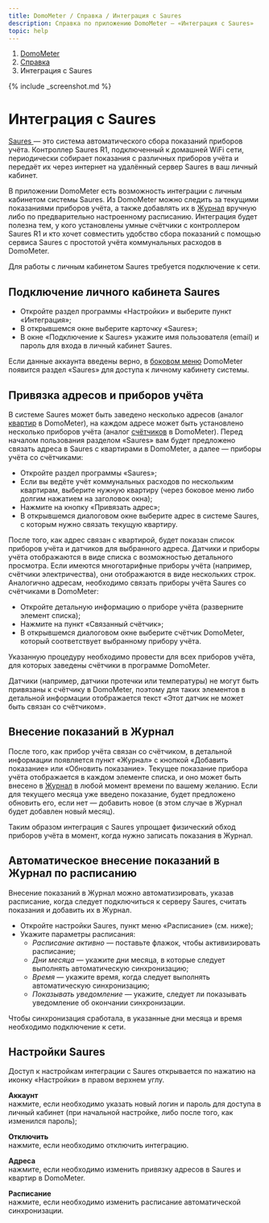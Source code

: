 ```yaml
---
title: DomoMeter / Справка / Интеграция с Saures
description: Справка по приложению DomoMeter — «Интеграция с Saures»
topic: help
---
```


<div class="row">
<ol class="breadcrumb pull-right">
  <li><a href="{{ '/' | absolute_url }}">DomoMeter</a></li>
  <li><a href="{{ '/help' | absolute_url }}">Справка</a></li>
  <li class="active">Интеграция с Saures</li>
</ol>
</div>

<script type="text/javascript">
	var screenshots = [
	  '%theme_url%/img/screens/saures.png', 
	];
</script>
{% include _screenshot.md %} 

<div class="instruction" markdown="1">

# Интеграция с Saures  

<div class="well" style="display: table">  
<a href="http://saures.ru" target="_blank">Saures <sup title="Ссылка откроется в новом окне"><i class="fa fa-external-link-square"></i></sup></a> — это система автоматического сбора показаний приборов учёта. Контроллер Saures R1, подключенный к домашней WiFi сети, периодически собирает показания с различных приборов учёта и передаёт их через интернет на удалённый сервер Saures в ваш личный кабинет.
</div>

В приложении DomoMeter есть возможность интеграции с личным кабинетом системы Saures.
Из DomoMeter можно следить за текущими показаниями приборов учёта, а также добавлять их в [Журнал](/help/journal) вручную либо по предварительно настроенному расписанию.
Интеграция будет полезна тем, у кого установлены умные счётчики с контроллером Saures R1 и кто хочет совместить удобство сбора показаний с помощью сервиса Saures с простотой учёта коммунальных расходов в DomoMeter.

Для работы с личным кабинетом Saures требуется подключение к сети.

## Подключение личного кабинета Saures

* Откройте раздел программы «Настройки» и выберите пункт «Интеграция»;
* В открывшемся окне выберите карточку «Saures»;
* В окне «Подключение к Saures» укажите имя пользователя (email) и пароль для входа в личный кабинет Saures.

Если данные аккаунта введены верно, в [боковом меню](/help/mainscreen) DomoMeter появится раздел «Saures» для доступа к личному кабинету системы.

## Привязка адресов и приборов учёта

В системе Saures может быть заведено несколько адресов (аналог [квартир](/help/houses) в DomoMeter), на каждом адресе может быть установлено несколько приборов учёта (аналог [счётчиков](/help/counters) в DomoMeter).
Перед началом пользования разделом «Saures» вам будет предложено связать адреса в Saures с квартирами в DomoMeter, а далее — приборы учёта со счётчиками:

* Откройте раздел программы «Saures»;
* Если вы ведёте учёт коммунальных расходов по нескольким квартирам, выберите нужную квартиру (через боковое меню либо долгим нажатием на заголовок окна);
* Нажмите на кнопку «Привязать адрес»;
* В открывшемся диалоговом окне выберите адрес в системе Saures, с которым нужно связать текущую квартиру.

После того, как адрес связан с квартирой, будет показан список приборов учёта и датчиков для выбранного адреса.
Датчики и приборы учёта отображаются в виде списка с возможностью детального просмотра. 
Если имеются многотарифные приборы учёта (например, счётчики электричества), они отображаются в виде нескольких строк.
Аналогично адресам, необходимо связать приборы учёта Saures со счётчиками в DomoMeter:

* Откройте детальную информацию о приборе учёта (разверните элемент списка);
* Нажмите на пункт «Связанный счётчик»;
* В открывшемся диалоговом окне выберите счётчик DomoMeter, который соответствует выбранному прибору учёта.

Указанную процедуру необходимо провести для всех приборов учёта, для которых заведены счётчики в программе DomoMeter.

Датчики (например, датчики протечки или температуры) не могут быть привязаны к счётчику в DomoMeter, поэтому для таких элементов в детальной информации отображается текст «Этот датчик не может быть связан со счётчиком». 

## Внесение показаний в Журнал

После того, как прибор учёта связан со счётчиком, в детальной информации появляется пункт «Журнал» с кнопкой «Добавить показание» или «Обновить показание».
Текущее показание прибора учёта отображается в каждом элементе списка, и оно может быть внесено в [Журнал](/help/journal) в любой момент времени по вашему желанию.
Если для текущего месяца уже введено показание, будет предложено обновить его, если нет — добавить новое (в этом случае в Журнал будет добавлен новый месяц).

Таким образом интеграция с Saures упрощает физический обход приборов учёта в момент, когда нужно записать показания в Журнал.

## Автоматическое внесение показаний в Журнал по расписанию

Внесение показаний в Журнал можно автоматизировать, указав расписание, когда следует подключиться к серверу Saures, считать показания и добавить их в Журнал. 

* Откройте настройки Saures, пункт меню «Расписание» (см. ниже);
* Укажите параметры расписания:
  * *Расписание активно* — поставьте флажок, чтобы активизировать расписание; 
  * *Дни месяца* — укажите дни месяца, в которые следует выполнять автоматическую синхронизацию; 
  * *Время* — укажите время, когда следует выполнять автоматическую синхронизацию; 
  * *Показывать уведомление* — укажите, следует ли показывать уведомление об окончании синхронизации.

Чтобы синхронизация сработала, в указанные дни месяца и время необходимо подключение к сети.
  
## Настройки Saures

Доступ к настройкам интеграции с Saures открывается по нажатию на иконку «Настройки» в правом верхнем углу.

**Аккаунт**  
нажмите, если необходимо указать новый логин и пароль для доступа в личный кабинет (при начальной настройке, либо после того, как изменился пароль);
 
**Отключить**  
нажмите, если необходимо отключить интеграцию.

**Адреса**  
нажмите, если необходимо изменить привязку адресов в Saures и квартир в DomoMeter. 

**Расписание**  
нажмите, если необходимо изменить расписание автоматической синхронизации.

</div>